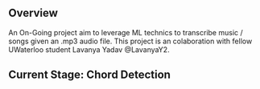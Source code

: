 ## Overview
An On-Going project aim to leverage ML technics to transcribe music / songs given an .mp3 audio file.
This project is an colaboration with fellow UWaterloo student Lavanya Yadav @LavanyaY2.

## Current Stage: Chord Detection
